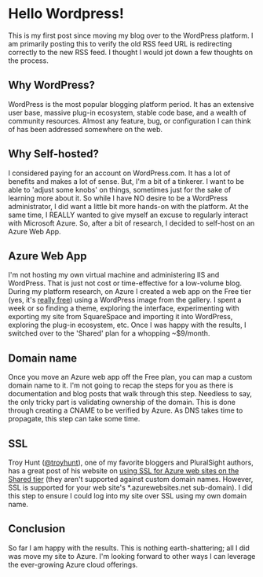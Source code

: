 # Hello Wordpress!


This is my first post since moving my blog over to the WordPress platform. I am primarily posting this to verify the old RSS feed URL is redirecting correctly to the new RSS feed. I thought I would jot down a few thoughts on the process.


## Why WordPress?

WordPress is the most popular blogging platform period. It has an extensive user base, massive plug-in ecosystem, stable code base, and a wealth of community resources. Almost any feature, bug,  or configuration I can think of has been addressed somewhere on the web.


## Why Self-hosted?

I considered paying for an account on WordPress.com. It has a lot of benefits and makes a lot of sense. But, I'm a bit of a tinkerer. I want to be able to 'adjust some knobs' on things, sometimes just for the sake of learning more about it. So while I have NO desire to be a WordPress administrator, I did want a little bit more hands-on with the platform. At the same time, I REALLY wanted to give myself an excuse to regularly interact with Microsoft Azure. So, after a bit of research, I decided to self-host on an Azure Web App.


## Azure Web App

I'm not hosting my own virtual machine and administering IIS and WordPress. That is just not cost or time-effective for a low-volume blog. During my platform research, on Azure I created a web app on the Free tier (yes, it's [really free](http://azure.microsoft.com/en-us/pricing/calculator/)) using a WordPress image from the gallery. I spent a week or so finding a theme, exploring the interface, experimenting with exporting my site from SquareSpace and importing it into WordPress, exploring the plug-in ecosystem, etc. Once I was happy with the results, I switched over to the 'Shared' plan for a whopping ~$9/month.


## Domain name

Once you move an Azure web app off the Free plan, you can map a custom domain name to it. I'm not going to recap the steps for you as there is documentation and blog posts that walk through this step. Needless to say, the only tricky part is validating ownership of the domain. This is done through creating a CNAME to be verified by Azure. As DNS takes time to propagate, this step can take some time.


## SSL

Troy Hunt ([@troyhunt](https://twitter.com/troyhunt)), one of my favorite bloggers and PluralSight authors, has a great post of his website on [using SSL for Azure web sites on the Shared tier](http://www.troyhunt.com/2015/04/how-to-get-your-ssl-for-free-on-shared.html) (they aren't supported against custom domain names. However, SSL is supported for your web site's *.azurewebsites.net sub-domain). I did this step to ensure I could log into my site over SSL using my own domain name. 


## Conclusion

So far I am happy with the results. This is nothing earth-shattering; all I did was move my site to Azure. I'm looking forward to other ways I can leverage the ever-growing Azure cloud offerings.

 
